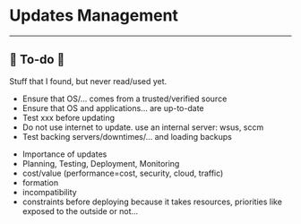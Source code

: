 # Updates Management

<hr class="sep-both">

## 👻 To-do 👻

Stuff that I found, but never read/used yet.

<div class="row row-cols-md-2"><div>

* Ensure that OS/... comes from a trusted/verified source
* Ensure that OS and applications... are up-to-date
* Test xxx before updating
* Do not use internet to update. use an internal server: wsus, sccm
* Test backing servers/downtimes/... and loading backups
</div><div>

* Importance of updates
* Planning, Testing, Deployment, Monitoring
* cost/value (performance=cost, security, cloud, traffic)
* formation
* incompatibility
* constraints before deploying because it takes resources, priorities like exposed to the outside or not...

</div></div>